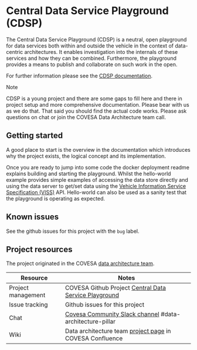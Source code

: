 # Central Data Service Playground (CDSP)
The Central Data Service Playground (CDSP) is a neutral, open playground for data services both within and outside the vehicle in the context of data-centric architectures. It enables investigation into the internals of these services and how they can be combined. Furthermore, the playground provides a means to publish and collaborate on such work in the open.

For further information please see the 
<a href="https://covesa.github.io/cdsp/">CDSP documentation</a>.

> [!NOTE]
> CDSP is a young project and there are some gaps to fill here and there in project setup and more comprehensive documentation. Please bear with us as we do that. That said you should find the actual code works. Please ask questions on chat or join the COVESA Data Architecture team call.

## Getting started
A good place to start is the overview in the documentation which introduces why the project exists, the logical concept and its implementation.

Once you are ready to jump into some code the docker deployment readme explains building and starting the playground. Whilst the hello-world example provides simple examples of accessing the data store directly and using the data server to get/set data using the [Vehicle Information Service Specification (VISS)](https://github.com/COVESA/vehicle-information-service-specification) API. Hello-world can also be used as a sanity test that the playground is operating as expected.

## Known issues
See the github issues for this project with the `bug` label.

## Project resources
The project originated in the COVESA [data architecture team](https://wiki.covesa.global/display/WIK4/Central+Data+Service+Playground).

|Resource|Notes|
|---|---|
|Project management|COVESA Github Project [Central Data Service Playground](https://github.com/orgs/COVESA/projects/8)|
|Issue tracking|Github issues for this project|
|Chat|[Covesa Community Slack channel](https://covesacommunity.slack.com/archives/C06353TRF5F) #data-architecture-pillar|
|Wiki|Data architecture team [project page](https://wiki.covesa.global/display/WIK4/Central+Data+Service+Playground) in COVESA Confluence |